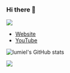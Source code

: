 ### Hi there 👋

![](https://komarev.com/ghpvc/?username=xpboosting&color=blueviolet)

- [Website](https://elegy.wtf/x)
- [YouTube](https://www.youtube.com/watch?v=PYY8D6n9N1I)


![lumiel's GitHub stats](https://github-readme-stats.vercel.app/api?username=xpboosting&show_icons=true&theme=radical)

<img src="https://lanyard.cnrad.dev/api/886239464756768808">

